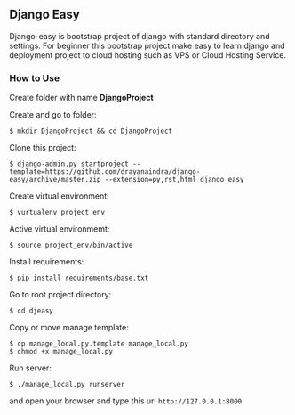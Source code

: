 ## Django Easy

Django-easy is bootstrap project of django with standard directory and settings. For beginner this bootstrap project make easy to learn django and deployment project to cloud hosting such as VPS or Cloud Hosting Service.

### How to Use

Create folder with name **DjangoProject**

Create and go to folder:

   
    $ mkdir DjangoProject && cd DjangoProject


Clone this project:


    $ django-admin.py startproject --template=https://github.com/drayanaindra/django-easy/archive/master.zip --extension=py,rst,html django_easy


Create virtual environment:


    $ vurtualenv project_env


Active virtual environmemt:


    $ source project_env/bin/active


Install requirements:


    $ pip install requirements/base.txt


Go to root project directory:


    $ cd djeasy


Copy or move manage template:


    $ cp manage_local.py.template manage_local.py
    $ chmod +x manage_local.py


Run server:


    $ ./manage_local.py runserver


and open your browser and type this url `http://127.0.0.1:8000`